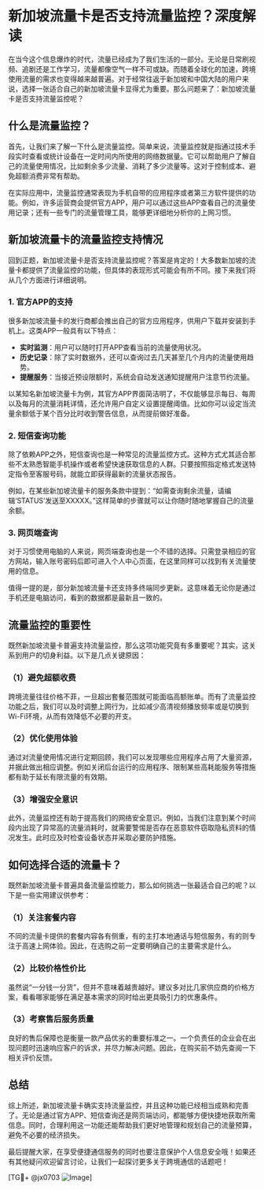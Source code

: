 # 新加坡流量卡是否支持流量监控？深度解读

在当今这个信息爆炸的时代，流量已经成为了我们生活的一部分。无论是日常刷视频、追剧还是工作学习，流量都像空气一样不可或缺。而随着全球化的加速，跨境使用流量的需求也变得越来越普遍。对于经常往返于新加坡和中国大陆的用户来说，选择一张适合自己的新加坡流量卡显得尤为重要。那么问题来了：新加坡流量卡是否支持流量监控呢？

## 什么是流量监控？

首先，让我们来了解一下什么是流量监控。简单来说，流量监控就是指通过技术手段实时查看或统计设备在一定时间内所使用的网络数据量。它可以帮助用户了解自己的流量使用情况，比如剩余多少流量、消耗了多少流量等。这对于控制成本、避免超额消费非常有帮助。

在实际应用中，流量监控通常表现为手机自带的应用程序或者第三方软件提供的功能。例如，许多运营商会提供官方APP，用户可以通过这些APP查看自己的流量使用记录；还有一些专门的流量管理工具，能够更详细地分析你的上网习惯。

## 新加坡流量卡的流量监控支持情况

回到正题，新加坡流量卡是否支持流量监控呢？答案是肯定的！大多数新加坡的流量卡都提供了流量监控的功能，但具体的表现形式可能会有所不同。接下来我们将从几个方面进行详细说明。

### 1. 官方APP的支持

很多新加坡流量卡的发行商都会推出自己的官方应用程序，供用户下载并安装到手机上。这类APP一般具有以下特点：

- **实时监测**：用户可以随时打开APP查看当前的流量使用状况。
- **历史记录**：除了实时数据外，还可以查询过去几天甚至几个月内的流量使用趋势。
- **提醒服务**：当接近预设限额时，系统会自动发送通知提醒用户注意节约流量。

以某知名新加坡流量卡为例，其官方APP界面简洁明了，不仅能够显示每日、每周以及每月的流量消耗详情，还允许用户自定义设置提醒阈值。比如你可以设定当流量余额低于某个百分比时收到警告信息，从而提前做好准备。

### 2. 短信查询功能

除了依赖APP之外，短信查询也是一种常见的流量监控方式。这种方式尤其适合那些不太熟悉智能手机操作或者希望快速获取信息的人群。只要按照指定格式发送特定指令至客服号码，就能立即获得最新的流量状态报告。

例如，在某些新加坡流量卡的服务条款中提到：“如需查询剩余流量，请编辑‘STATUS’发送至XXXXX。”这样简单的步骤就可以让你随时随地掌握自己的流量余额。

### 3. 网页端查询

对于习惯使用电脑的人来说，网页端查询也是一个不错的选择。只需登录相应的官方网站，输入账号密码后即可进入个人中心页面，在这里同样可以找到有关流量使用的信息。

值得一提的是，部分新加坡流量卡还支持多终端同步更新。这意味着无论你是通过手机还是电脑访问，看到的数据都是最新且一致的。

## 流量监控的重要性

既然新加坡流量卡普遍支持流量监控，那么这项功能究竟有多重要呢？其实，这关系到用户的切身利益。以下是几点关键原因：

### （1）避免超额收费

跨境流量往往价格不菲，一旦超出套餐范围就可能面临高额账单。而有了流量监控功能之后，我们可以及时调整上网行为，比如减少高清视频播放频率或是切换到Wi-Fi环境，从而有效降低不必要的开支。

### （2）优化使用体验

通过对流量使用情况进行定期回顾，我们可以发现哪些应用程序占用了大量资源，并据此做出相应调整。例如关闭后台运行的应用程序、限制某些高耗能服务等措施都有助于延长有限流量的有效期。

### （3）增强安全意识

此外，流量监控还有助于提高我们的网络安全意识。例如，当我们注意到某个时间段内出现了异常高的流量消耗时，就需要警惕是否存在恶意软件窃取隐私资料的情况发生。此时应及时检查设备状态并采取必要防护措施。

## 如何选择合适的流量卡？

既然新加坡流量卡普遍具备流量监控能力，那么如何挑选一张最适合自己的呢？以下是一些实用建议供参考：

### （1）关注套餐内容

不同的流量卡提供的套餐内容各有侧重，有的主打本地通话与短信服务，有的则专注于高速上网体验。因此，在选购之前一定要明确自己的主要需求是什么。

### （2）比较价格性价比

虽然说“一分钱一分货”，但并不意味着越贵越好。建议多对比几家供应商的价格方案，看看哪家能够在满足基本需求的同时给出更具吸引力的优惠条件。

### （3）考察售后服务质量

良好的售后保障也是衡量一款产品优劣的重要标准之一。一个负责任的企业会在出现问题时迅速响应客户的诉求，并尽力解决问题。因此，在购买前不妨先查阅一下相关评价反馈。

## 总结

综上所述，新加坡流量卡确实支持流量监控，并且这种功能已经相当成熟和完善了。无论是通过官方APP、短信查询还是网页端访问，都能够方便快捷地获取所需信息。同时，合理利用这一功能还能帮助我们更好地管理和规划自己的流量预算，避免不必要的经济损失。

最后提醒大家，在享受便捷通信服务的同时也要注意保护个人信息安全哦！如果还有其他疑问欢迎留言讨论，让我们一起探讨更多关于跨境通信的话题吧！

[TG💪+ @jx0703 ![Image](https://github.com/user-attachments/assets/dbca1d08-cadb-493c-b0ec-ad6f7a83f270)]